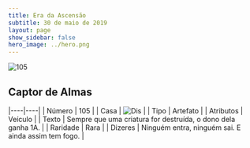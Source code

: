 ```yaml
---
title: Era da Ascensão
subtitle: 30 de maio de 2019
layout: page
show_sidebar: false
hero_image: ../hero.png
---
```


![105](https://cdn.keyforgegame.com/media/card_front/pt/435_105_65F5W6G7CCV2_pt.png)

## Captor de Almas

|----|----|
| Número | 105 |
| Casa | ![Dis](https://archonarcana.com/images/thumb/e/e8/Dis.png/22px-Dis.png "Dis") |
| Tipo | Artefato |
| Atributos | Veículo |
| Texto | Sempre que uma criatura for destruída, o dono dela ganha 1A. |
| Raridade | Rara |
| Dizeres | Ninguém entra, ninguém sai.  E ainda assim tem fogo. |
